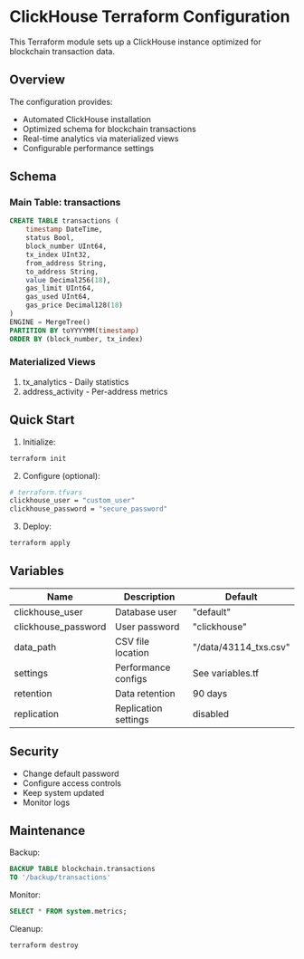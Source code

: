# ClickHouse Terraform Configuration

This Terraform module sets up a ClickHouse instance optimized for blockchain transaction data.

## Overview

The configuration provides:
- Automated ClickHouse installation
- Optimized schema for blockchain transactions
- Real-time analytics via materialized views
- Configurable performance settings

## Schema

### Main Table: transactions
```sql
CREATE TABLE transactions (
    timestamp DateTime,
    status Bool,
    block_number UInt64,
    tx_index UInt32,
    from_address String,
    to_address String,
    value Decimal256(18),
    gas_limit UInt64,
    gas_used UInt64,
    gas_price Decimal128(18)
)
ENGINE = MergeTree()
PARTITION BY toYYYYMM(timestamp)
ORDER BY (block_number, tx_index)
```

### Materialized Views
1. tx_analytics - Daily statistics
2. address_activity - Per-address metrics

## Quick Start

1. Initialize:
```bash
terraform init
```

2. Configure (optional):
```bash
# terraform.tfvars
clickhouse_user = "custom_user"
clickhouse_password = "secure_password"
```

3. Deploy:
```bash
terraform apply
```

## Variables

| Name | Description | Default |
|------|-------------|---------|
| clickhouse_user | Database user | "default" |
| clickhouse_password | User password | "clickhouse" |
| data_path | CSV file location | "/data/43114_txs.csv" |
| settings | Performance configs | See variables.tf |
| retention | Data retention | 90 days |
| replication | Replication settings | disabled |

## Security

- Change default password
- Configure access controls
- Keep system updated
- Monitor logs

## Maintenance

Backup:
```sql
BACKUP TABLE blockchain.transactions 
TO '/backup/transactions'
```

Monitor:
```sql
SELECT * FROM system.metrics;
```

Cleanup:
```bash
terraform destroy
